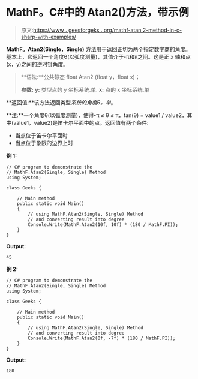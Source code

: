 # MathF。C#中的 Atan2()方法，带示例

> 原文:[https://www . geesforgeks . org/mathf-atan 2-method-in-c-sharp-with-examples/](https://www.geeksforgeeks.org/mathf-atan2-method-in-c-sharp-with-examples/)

**MathF。Atan2(Single，Single)** 方法用于返回正切为两个指定数字商的角度。基本上，它返回一个角度θ(以弧度测量)，其值介于-π和π之间。这是正 x 轴和点(x，y)之间的逆时针角度。

> **语法:**公共静态 float Atan2 (float y，float x)；
> 
> **参数:**
> **y:** 类型点的 y 坐标系统.单.
> **x:** 点的 x 坐标系统.单

**返回值:**该方法返回类型*系统的角度θ。单*。

**注:**一个角度θ(以弧度测量)，使得-π ≤ θ ≤ π，tan(θ) = value1 / value2，其中(value1，value2)是笛卡尔平面中的点。返回值有两个条件:

*   当点位于笛卡尔平面时
*   当点位于象限的边界上时

**例 1:**

```
// C# program to demonstrate the 
// MathF.Atan2(Single, Single) Method
using System; 

class Geeks { 

    // Main method 
    public static void Main() 
    { 
        // using MathF.Atan2(Single, Single) Method 
        // and converting result into degree 
        Console.Write(MathF.Atan2(10f, 10f) * (180 / MathF.PI)); 
    } 
} 
```

**Output:**

```
45

```

**例 2:**

```
// C# program to demonstrate the 
// MathF.Atan2(Single, Single) Method
using System; 

class Geeks { 

    // Main method 
    public static void Main() 
    { 
        // using MathF.Atan2(Single, Single) Method 
        // and converting result into degree 
        Console.Write(MathF.Atan2(0f, -7f) * (180 / MathF.PI)); 
    } 
} 
```

**Output:**

```
180

```